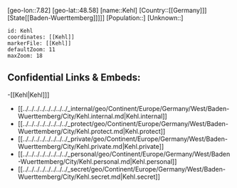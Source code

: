 ﻿---
location: [48.58,7.82]
mapzoom: [7,12] 
mapmarker: city 
type: City
tags:
- geo/City


SpocWebEntityId: 31369
isDeleted: false
confidential: public

---
[geo-lon::7.82]
[geo-lat::48.58]
[name::Kehl]
[Country::[[Germany]]]
[State[[Baden-Wuerttemberg]]]]]
[Population::]
[Unknown::]


```leaflet
id: Kehl
coordinates: [[Kehl]]
markerFile: [[Kehl]]
defaultZoom: 11 
maxZoom: 18
```


## Confidential Links & Embeds: 
-[[Kehl|Kehl]]] 
- [[../../../../../../../../_internal/geo/Continent/Europe/Germany/West/Baden-Wuerttemberg/City/Kehl.internal.md|Kehl.internal]] 
- [[../../../../../../../../_protect/geo/Continent/Europe/Germany/West/Baden-Wuerttemberg/City/Kehl.protect.md|Kehl.protect]] 
- [[../../../../../../../../_private/geo/Continent/Europe/Germany/West/Baden-Wuerttemberg/City/Kehl.private.md|Kehl.private]] 
- [[../../../../../../../../_personal/geo/Continent/Europe/Germany/West/Baden-Wuerttemberg/City/Kehl.personal.md|Kehl.personal]] 
- [[../../../../../../../../_secret/geo/Continent/Europe/Germany/West/Baden-Wuerttemberg/City/Kehl.secret.md|Kehl.secret]] 
